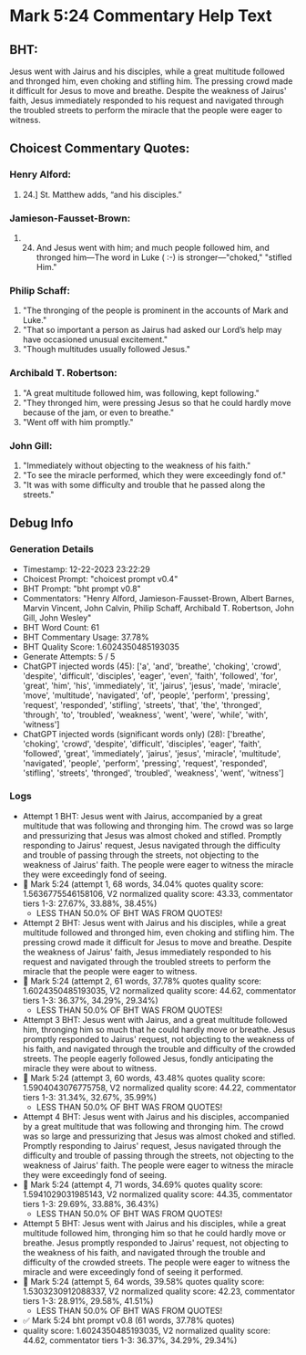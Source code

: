 # Mark 5:24 Commentary Help Text

## BHT:
Jesus went with Jairus and his disciples, while a great multitude followed and thronged him, even choking and stifling him. The pressing crowd made it difficult for Jesus to move and breathe. Despite the weakness of Jairus' faith, Jesus immediately responded to his request and navigated through the troubled streets to perform the miracle that the people were eager to witness.

## Choicest Commentary Quotes:
### Henry Alford:
1.  24.] St. Matthew adds, “and his disciples.”

### Jamieson-Fausset-Brown:
1. 24. And Jesus went with him; and
	much people followed him, and thronged him—The word in Luke ( :-) is stronger—"choked," "stifled Him."


### Philip Schaff:
1. "The thronging of the people is prominent in the accounts of Mark and Luke."
2. "That so important a person as Jairus had asked our Lord’s help may have occasioned unusual excitement."
3. "Though multitudes usually followed Jesus."

### Archibald T. Robertson:
1. "A great multitude followed him, was following, kept following."
2. "They thronged him, were pressing Jesus so that he could hardly move because of the jam, or even to breathe."
3. "Went off with him promptly."

### John Gill:
1. "Immediately without objecting to the weakness of his faith."
2. "To see the miracle performed, which they were exceedingly fond of."
3. "It was with some difficulty and trouble that he passed along the streets."


## Debug Info
### Generation Details
- Timestamp: 12-22-2023 23:22:29
- Choicest Prompt: "choicest prompt v0.4"
- BHT Prompt: "bht prompt v0.8"
- Commentators: "Henry Alford, Jamieson-Fausset-Brown, Albert Barnes, Marvin Vincent, John Calvin, Philip Schaff, Archibald T. Robertson, John Gill, John Wesley"
- BHT Word Count: 61
- BHT Commentary Usage: 37.78%
- BHT Quality Score: 1.6024350485193035
- Generate Attempts: 5 / 5
- ChatGPT injected words (45):
	['a', 'and', 'breathe', 'choking', 'crowd', 'despite', 'difficult', 'disciples', 'eager', 'even', 'faith', 'followed', 'for', 'great', 'him', 'his', 'immediately', 'it', 'jairus', 'jesus', 'made', 'miracle', 'move', 'multitude', 'navigated', 'of', 'people', 'perform', 'pressing', 'request', 'responded', 'stifling', 'streets', 'that', 'the', 'thronged', 'through', 'to', 'troubled', 'weakness', 'went', 'were', 'while', 'with', 'witness']
- ChatGPT injected words (significant words only) (28):
	['breathe', 'choking', 'crowd', 'despite', 'difficult', 'disciples', 'eager', 'faith', 'followed', 'great', 'immediately', 'jairus', 'jesus', 'miracle', 'multitude', 'navigated', 'people', 'perform', 'pressing', 'request', 'responded', 'stifling', 'streets', 'thronged', 'troubled', 'weakness', 'went', 'witness']

### Logs
- Attempt 1 BHT: Jesus went with Jairus, accompanied by a great multitude that was following and thronging him. The crowd was so large and pressurizing that Jesus was almost choked and stifled. Promptly responding to Jairus' request, Jesus navigated through the difficulty and trouble of passing through the streets, not objecting to the weakness of Jairus' faith. The people were eager to witness the miracle they were exceedingly fond of seeing.
- 🔄 Mark 5:24 (attempt 1, 68 words, 34.04% quotes quality score: 1.5636775546158106, V2 normalized quality score: 43.33, commentator tiers 1-3: 27.67%, 33.88%, 38.45%) 
	- LESS THAN 50.0% OF BHT WAS FROM QUOTES!
- Attempt 2 BHT: Jesus went with Jairus and his disciples, while a great multitude followed and thronged him, even choking and stifling him. The pressing crowd made it difficult for Jesus to move and breathe. Despite the weakness of Jairus' faith, Jesus immediately responded to his request and navigated through the troubled streets to perform the miracle that the people were eager to witness.
- 🔄 Mark 5:24 (attempt 2, 61 words, 37.78% quotes quality score: 1.6024350485193035, V2 normalized quality score: 44.62, commentator tiers 1-3: 36.37%, 34.29%, 29.34%) 
	- LESS THAN 50.0% OF BHT WAS FROM QUOTES!
- Attempt 3 BHT: Jesus went with Jairus, and a great multitude followed him, thronging him so much that he could hardly move or breathe. Jesus promptly responded to Jairus' request, not objecting to the weakness of his faith, and navigated through the trouble and difficulty of the crowded streets. The people eagerly followed Jesus, fondly anticipating the miracle they were about to witness.
- 🔄 Mark 5:24 (attempt 3, 60 words, 43.48% quotes quality score: 1.5904043076775758, V2 normalized quality score: 44.22, commentator tiers 1-3: 31.34%, 32.67%, 35.99%) 
	- LESS THAN 50.0% OF BHT WAS FROM QUOTES!
- Attempt 4 BHT: Jesus went with Jairus and his disciples, accompanied by a great multitude that was following and thronging him. The crowd was so large and pressurizing that Jesus was almost choked and stifled. Promptly responding to Jairus' request, Jesus navigated through the difficulty and trouble of passing through the streets, not objecting to the weakness of Jairus' faith. The people were eager to witness the miracle they were exceedingly fond of seeing.
- 🔄 Mark 5:24 (attempt 4, 71 words, 34.69% quotes quality score: 1.5941029031985143, V2 normalized quality score: 44.35, commentator tiers 1-3: 29.69%, 33.88%, 36.43%) 
	- LESS THAN 50.0% OF BHT WAS FROM QUOTES!
- Attempt 5 BHT: Jesus went with Jairus and his disciples, while a great multitude followed him, thronging him so that he could hardly move or breathe. Jesus promptly responded to Jairus' request, not objecting to the weakness of his faith, and navigated through the trouble and difficulty of the crowded streets. The people were eager to witness the miracle and were exceedingly fond of seeing it performed.
- 🔄 Mark 5:24 (attempt 5, 64 words, 39.58% quotes quality score: 1.5303230912088337, V2 normalized quality score: 42.23, commentator tiers 1-3: 28.91%, 29.58%, 41.51%) 
	- LESS THAN 50.0% OF BHT WAS FROM QUOTES!
- ✅ Mark 5:24 bht prompt v0.8 (61 words, 37.78% quotes)
- quality score: 1.6024350485193035, V2 normalized quality score: 44.62, commentator tiers 1-3: 36.37%, 34.29%, 29.34%)
